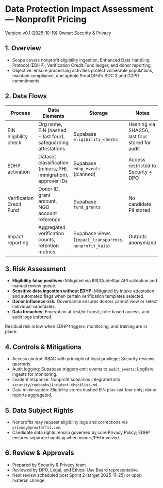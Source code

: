 # Data Protection Impact Assessment — Nonprofit Pricing

Version: v0.1 (2025-10-19)
Owner: Security & Privacy

## 1. Overview

- Scope covers nonprofit eligibility ingestion, Enhanced Data Handling Protocol (EDHP), Verification
  Credit Fund ledger, and donor reporting.
- Objective: ensure processing activities protect vulnerable populations, maintain compliance, and
  uphold ProofOfFit’s SOC 2 and GDPR commitments.

## 2. Data Flows

| Process | Data Elements | Storage | Notes |
|---|---|---|---|
| EIN eligibility check | Org name, EIN (hashed + last four), safeguarding attestations | Supabase `eligibility_checks` | Hashing via SHA256; last four stored for audit |
| EDHP activation | Dataset classification (minors, PHI, immigration), approver IDs | Supabase `edhp_events` (planned) | Access restricted to Security + DPO |
| Verification Credit Fund | Donor ID, grant amount, NGO account reference | Supabase `fund_grants` | No candidate PII stored |
| Impact reporting | Aggregated verification counts, retention metrics | Supabase views (`impact_transparency`, `nonprofit_kpis`) | Outputs anonymized |

## 3. Risk Assessment

- **Eligibility false positives:** Mitigated via IRS/GuideStar API validation and manual review queue.
- **Sensitive data ingestion without EDHP:** Mitigated by intake attestation and automated flags when
  certain verification templates selected.
- **Donor influence risk:** Governance ensures donors cannot view or select individual candidates.
- **Data breaches:** Encryption at rest/in-transit, role-based access, and audit logs enforced.

Residual risk is low when EDHP triggers, monitoring, and training are in place.

## 4. Controls & Mitigations

- Access control: RBAC with principle of least privilege; Security reviews quarterly.
- Audit logging: Supabase triggers emit events to `audit_events`; Logflare ingests for monitoring.
- Incident response: Nonprofit scenarios integrated into `security/runbooks/incident-checklist.md`.
- Data minimization: Eligibility stores hashed EIN plus last four only; donor reports aggregated.

## 5. Data Subject Rights

- Nonprofits may request eligibility logs and corrections via `privacy@proofoffit.com`.
- Candidate data rights remain governed by core Privacy Policy; EDHP ensures separate handling when
  minors/PHI involved.

## 6. Review & Approvals

- Prepared by Security & Privacy team.
- Reviewed by DPO, Legal, and Ethical Use Board representative.
- Next review scheduled post Sprint 2 (target 2025-11-25) or upon material change.
